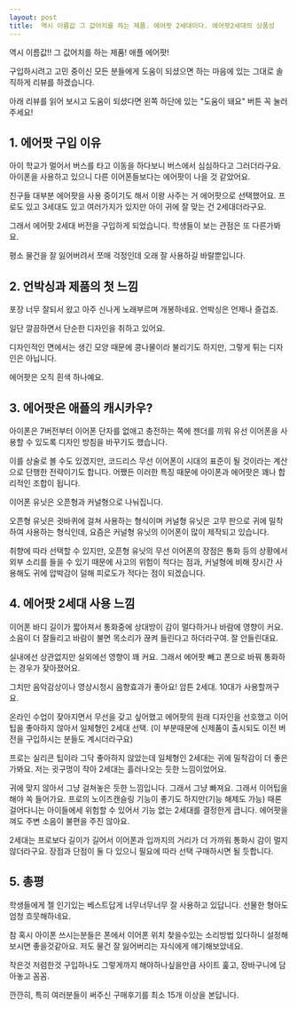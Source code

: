 ```yaml
---
layout: post
title:  역시 이름값 그 값어치를 하는 제품. 에어팟 2세대이다. 에어팟2세대의 상품성
---
```


역시 이름값!! 그 값어치를 하는 제품! 애플 에어팟!

구입하시려고 고민 중이신 모든 분들에게 도움이 되셨으면 하는 마음에 있는 그대로 솔직하게 리뷰를 하겠습니다.

아래 리뷰를 읽어 보시고 도움이 되셨다면 왼쪽 하단에 있는 "도움이 돼요" 버튼 꼭 눌러주세요!



<h2>1. 에어팟 구입 이유</h2>
아이 학교가 멀어서 버스를 타고 이동을 하다보니 버스에서 심심하다고 그러더라구요. 
아이폰을 사용하고 있으니 다른 이어폰들보다는 에어팟이 나을 것 같았어요. 

친구들 대부분 에어팟을 사용 중이기도 해서 이왕 사주는 거 에어팟으로 선택했어요. 
프로도 있고 3세대도 있고 여러가지가 있지만 아이 귀에 잘 맞는 건 2세대더라구요. 

그래서 에어팟 2세대 버전을 구입하게 되었습니다.
학생들이 보는 관점은 또 다른가봐요.

평소 물건을 잘 잃어버려서 쪼매 걱정인데 오래 잘 사용하길 바랄뿐입니다.



<h2>2. 언박싱과 제품의 첫 느낌</h2>
포장 너무 잘되서 왔고 아주 신나게 노래부르며 개봉하네요.
언박싱은 언제나 즐겁죠.

일단 깔끔하면서 단순한 디자인을 취하고 있어요.

디자인적인 면에서는 생긴 모양 때문에 콩나물이라 불리기도 하지만, 그렇게 튀는 디자인은 아닙니다.

에어팟은 오직 흰색 하나예요.



<h2>3. 에어팟은 애플의 캐시카우?</h2>
아이폰은 7버전부터 이어폰 단자를 없애고 충전하는 쪽에 젠더를 끼워 유선 이어폰을 사용할 수 있도록 디자인 방침을 바꾸기도 했습니다.

이를 상술로 볼 수도 있겠지만, 코드리스 무선 이어폰이 시대의 표준이 될 것이라는 계산으로 단행한 전략이기도 합니다.
어쨌든 이러한 특징 때문에 아이폰과 에어팟은 꽤나 합리적인 조합이 됩니다.

이어폰 유닛은 오픈형과 커널형으로 나눠집니다.

오픈형 유닛은 귓바퀴에 걸쳐 사용하는 형식이며 커널형 유닛은 고무 판으로 귀에 밀착하여 사용하는 형식인데, 요즘은 커널형 유닛의 이어폰이 많이 제작되고 있습니다.

취향에 따라 선택할 수 있지만, 오픈형 유닛의 무선 이어폰의 장점은 통화 등의 상황에서 외부 소리를 들을 수 있기 때문에 사고의 위험이 적다는 점과, 커널형에 비해 장시간 사용해도 귀에 압박감이 덜해 피로도가 적다는 점이 되겠습니다.



<h2>4. 에어팟 2세대 사용 느낌</h2>
이어폰 바디 길이가 짧아져서 통화중에 상대방이 감이 멀다하거나 바람에 영향이 커요. 소음이 더 잘들리고 바람이 불면 목소리가 끊켜 들린다고 하더라구여. 잘 안들린대요.

실내에선 상관없지만 실외에선 영향이 꽤 커요.
그래서 에어팟 빼고 폰으로 바꿔 통화하는 경우가 잦아졌어요.

그치만 음악감상이나 영상시청시 음향효과가 좋아요!
암튼 2세대. 10대가 사용할꺼구요.

온라인 수업이 잦아지면서 무선을 갖고 싶어했고 에어팟의 원래 디자인을 선호했고 이어팁을 좋아하지 않아서 일체형인 2세대 선택.
(이 부분때문에 신제품이 출시되도 이전 버전을 구입하시는 분들도 계시더라구요)

프로는 실리콘 팁이라 그닥 좋아하지 않았는데 일체형인 2세대는 귀에 밀착감이 더 좋은가봐요.
저는 귓구멍이 작아 2세대는 흘러나오는 듯한 느낌이었어요. 

귀에 맞지 않아서 그냥 걸쳐놓은 듯한 느낌입니다. 그래서 그냥 빠져요. 그래서 이어팁을 해야 쏙 들어가요.
프로의 노이즈캔슬링 기능이 좋기도 하지만(기능 해제도 가능) 때론 걸어다니는 아이들에세 위험할 수 있어서 기능 없는 2세대를 결정한게 큽니다. 에어팟을 껴도 주변 소음이 불편을 주진 않아요.

2세대는 프로보다 길이가 길어서 이어폰과 입까지의 거리가 더 가까워 통화시 감이 멀지 않더라구요.
장점과 단점이 둘 다 있으니 필요에 따라 선택 구매하시면 될 듯합니다.



<h2>5. 총평</h2>
학생들에게 젤 인기있는 베스트답게 너무너무너무 잘 사용하고 있답니다.
선물한 형아도 엄청 흐뭇해하네요.

참 혹시 아이폰 쓰시는분들은 폰에서 이어폰 위치 찾을수있는 소리방법 있다하니 설정해보시면 좋을것같아요.
저도 물건 잘 잃어버리는 자식에게 얘기해보았네요.

작은것 저렴한것 구입하나도 그렇게까지 해야하나싶을만큼 사이트 훑고, 장바구니에 담아놓고 꼼꼼.

깐깐히, 특히 여러분들이 써주신 구매후기를 최소 15개 이상을 본답니다.